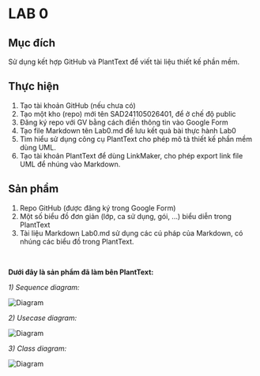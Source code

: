 # LAB 0
## Mục đích
Sử dụng kết hợp GitHub và PlantText để viết tài liệu thiết kế phần mềm.

## Thực hiện
1. Tạo tài khoản GitHub (nếu chưa có)
2. Tạo một kho (repo) mới tên SAD241105026401, để ở chế độ public
3. Đăng ký repo với GV bằng cách điền thông tin vào Google Form
4. Tạo file Markdown tên Lab0.md để lưu kết quả bài thực hành Lab0
5. Tìm hiểu sử dụng công cụ PlantText cho phép mô tả thiết kế phần mềm dùng UML.
6. Tạo tài khoản PlantText để dùng LinkMaker, cho phép export link file UML để nhúng vào Markdown.

## Sản phẩm
1. Repo GitHub (được đăng ký trong Google Form)
2. Một số biểu đồ đơn giản (lớp, ca sử dụng, gói, ...) biểu diễn trong PlantText
3. Tài liệu Markdown Lab0.md sử dụng các cú pháp của Markdown, có nhúng các biểu đồ trong PlantText.

</br>

**Dưới đây là sản phẩm đã làm bên PlantText:**

*1) Sequence diagram:*

![Diagram](https://www.planttext.com/api/plantuml/png/UhzxlqDnIM9HIMbk3bS1aCvCpYn8p2jHKF9BFxRXuUwvcGeP3tVt9Yif91Oh-AGc5kMb5g6gytYukrsX1AXeObuwM5LmPN59QYwg8kTZ2nMA7-wUhv3oSFTwXPnCe9vIi6ANn9B4fCJYL2ukgE4AkdPG4wmKt1_kNfkfK7buLQb2yiDToqkv818W9J1zLWeXHQML2cKFTotDGpQS2wP0GHV9m92YXxiMeoY3cGXK17M0bO87KAev3-odReNiXxlsboWKbW8rSZcavgK0mma0003__mC0)

*2) Usecase diagram:*

![Diagram](https://www.planttext.com/api/plantuml/png/T9C_JiCm58Ttd-8fUuSsVoTKqH64Ab4EOBbH7BLn8iSP469034mC780162eGbPYJeKCaxk4JS0KS4uJZqYNIf_Vv_TwpbQzcDoq5vgBArWWJaNDmpfBF3zayfa1bSqySm2LSb357gC1aXPCOd3bjdnc8TaieNBPl5H1PRoe7hX10LSO4bqfQq0e4bVMs63XTjzdO50zrq-O4NHl12vhAUYTWfRvxSN-bRlAxBhnvO4dVo3qe9odEOPcg8wntlK6eckz9WE3Ak6LMwgdUJ_3sdT7-i6_MJxf3cHvbszU3uKO_RM55SMflP9IWK3UvOP39vYRh6uMcV2phbrmFyfyQTPay9WApPAtiSsKpBRvc-_wSvykA28IwPuVHw4Y_c04J4rmJF1Dy4m8JGXCY5JGRQ_XDLX4MknPx5liM1nQ75aS3diPigVw0Rm000F__0m00)

*3) Class diagram:*

![Diagram](https://www.planttext.com/api/plantuml/png/UhzxlqDnIM9HIMbk3bToJc9niOAITyRXpOaA6GztzoOhALHpAG11oU5LULOAmIL5cNdfO87SmrlYInxkMemYc9AObn5VV7XXSaOyM7TyMIPOdqzcSOcD1qX40InY1p4pu_2gN6I56YYQaDHhSjLomHo798pJSQcvYPavA29v3tVFB8XFEhmWKmD4M2au0KbaOq5yk7b0mqlZZqnykBiHmv3C-9JIl7IuCD00rE1ICbHIqDLLKD9IGdEgbK8oKCdAH0KxBbG9P1qGLrX1d0jKwP2QbmAC6000003__mC0)

